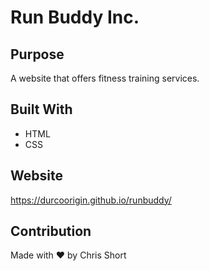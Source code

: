 # Run Buddy Inc.

## Purpose
A website that offers fitness training services.

## Built With
* HTML
* CSS

## Website
https://durcoorigin.github.io/runbuddy/

## Contribution
Made with ❤️ by Chris Short

